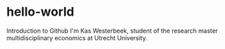 # hello-world
Introduction to Github
I'm Kas Westerbeek, student of the research master multidisciplinary economics at Utrecht University.
